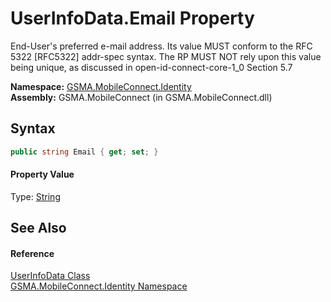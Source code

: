UserInfoData.Email Property
===========================
End-User's preferred e-mail address. Its value MUST conform to the RFC 5322 [RFC5322] addr-spec syntax. The RP MUST NOT rely upon this value being unique, as discussed in open-id-connect-core-1_0 Section 5.7

**Namespace:** [GSMA.MobileConnect.Identity][1]  
**Assembly:** GSMA.MobileConnect (in GSMA.MobileConnect.dll)

Syntax
------

```csharp
public string Email { get; set; }
```

#### Property Value
Type: [String][2]

See Also
--------

#### Reference
[UserInfoData Class][3]  
[GSMA.MobileConnect.Identity Namespace][1]  

[1]: ../README.md
[2]: http://msdn.microsoft.com/en-us/library/s1wwdcbf
[3]: README.md
[4]: ../../_icons/Help.png